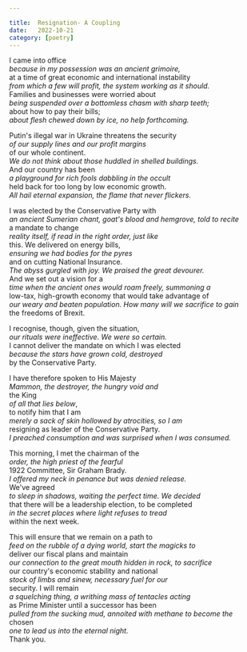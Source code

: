 ```yaml
---

title:  Resignation- A Coupling
date:   2022-10-21
category: [poetry]
---
```


I came into office  
*because in my possession was an ancient grimoire,*  
at a time of great economic and international instability  
*from which a few will profit, the system working as it should.*  
Families and businesses were worried about  
*being suspended over a bottomless chasm with sharp teeth;*  
about how to pay their bills;  
*about flesh chewed down by ice, no help forthcoming.*  

Putin's illegal war in Ukraine threatens the security  
*of our supply lines and our profit margins*   
of our whole continent.   
*We do not think about those huddled in shelled buildings.*  
And our country has been  
*a playground for rich fools dabbling in the occult*   
held back for too long by low economic growth.  
*All hail eternal expansion, the flame that never flickers.*  

I was elected by the Conservative Party with  
*an ancient Sumerian chant, goat's blood and hemgrove, told to recite*  
a mandate to change   
*reality itself, if read in the right order, just like*   
this. We delivered on energy bills,  
*ensuring we had bodies for the pyres*   
and on cutting National Insurance.  
*The abyss gurgled with joy. We praised the great devourer.*   
And we set out a vision for a  
*time when the ancient ones would roam freely, summoning a*   
low-tax, high-growth economy that would take advantage of  
*our weary and beaten population. How many will we sacrifice to gain*   
the freedoms of Brexit.  

I recognise, though, given the situation,  
*our rituals were ineffective. We were so certain.*  
I cannot deliver the mandate on which I was elected  
*because the stars have grown cold, destroyed*   
by the Conservative Party.  

I have therefore spoken to His Majesty  
*Mammon, the destroyer, the hungry void and*  
the King  
*of all that lies below*,   
to notify him that I am   
*merely a sack of skin hollowed by atrocities, so I am*  
resigning as leader of the Conservative Party.  
*I preached consumption and was surprised when I was consumed.*  

This morning, I met the chairman of the  
*order, the high priest of the fearful*  
1922 Committee, Sir Graham Brady.   
*I offered my neck in penance but was denied release.*  
We've agreed  
*to sleep in shadows, waiting the perfect time. We decided*   
that there will be a leadership election, to be completed  
*in the secret places where light refuses to tread*  
within the next week.  

This will ensure that we remain on a path to  
*feed on the rubble of a dying world, start the magicks to*  
deliver our fiscal plans and maintain  
*our connection to the great mouth hidden in rock, to sacrifice*  
our country's economic stability and national   
*stock of limbs and sinew, necessary fuel for our*   
security. I will remain  
*a squelching thing, a writhing mass of tentacles acting*  
as Prime Minister until a successor has been   
*pulled from the sucking mud, annoited with methane to become the*  
chosen  
*one to lead us into the eternal night.*  
Thank you.
